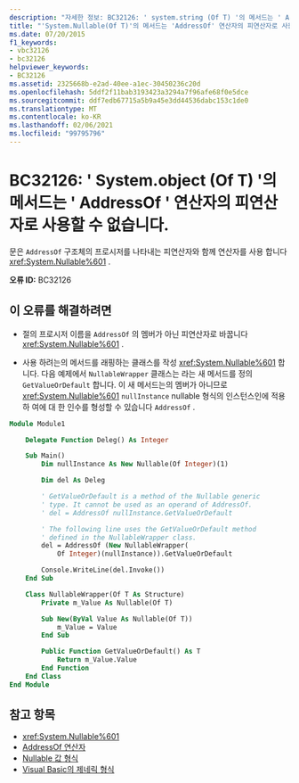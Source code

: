 ```yaml
---
description: "자세한 정보: BC32126: ' system.string (Of T) '의 메서드는 ' AddressOf ' 연산자의 피연산자로 사용할 수 없습니다."
title: "'System.Nullable(Of T)'의 메서드는 'AddressOf' 연산자의 피연산자로 사용할 수 없습니다."
ms.date: 07/20/2015
f1_keywords:
- vbc32126
- bc32126
helpviewer_keywords:
- BC32126
ms.assetid: 2325668b-e2ad-40ee-a1ec-30450236c20d
ms.openlocfilehash: 5ddf2f11bab3193423a3294a7f96afe68f0e5dce
ms.sourcegitcommit: ddf7edb67715a5b9a45e3dd44536dabc153c1de0
ms.translationtype: MT
ms.contentlocale: ko-KR
ms.lasthandoff: 02/06/2021
ms.locfileid: "99795796"
---
```

# <a name="bc32126-methods-of-systemnullableof-t-cannot-be-used-as-operands-of-the-addressof-operator"></a>BC32126: ' System.object (Of T) '의 메서드는 ' AddressOf ' 연산자의 피연산자로 사용할 수 없습니다.

문은 `AddressOf` 구조체의 프로시저를 나타내는 피연산자와 함께 연산자를 사용 합니다 <xref:System.Nullable%601> .

 **오류 ID:** BC32126

## <a name="to-correct-this-error"></a>이 오류를 해결하려면

- 절의 프로시저 이름을 `AddressOf` 의 멤버가 아닌 피연산자로 바꿉니다 <xref:System.Nullable%601> .

- 사용 하려는의 메서드를 래핑하는 클래스를 작성 <xref:System.Nullable%601> 합니다. 다음 예제에서 `NullableWrapper` 클래스는 라는 새 메서드를 정의 `GetValueOrDefault` 합니다. 이 새 메서드는의 멤버가 아니므로 <xref:System.Nullable%601> `nullInstance` nullable 형식의 인스턴스인에 적용 하 여에 대 한 인수를 형성할 수 있습니다 `AddressOf` .

```vb
Module Module1

    Delegate Function Deleg() As Integer

    Sub Main()
        Dim nullInstance As New Nullable(Of Integer)(1)

        Dim del As Deleg

        ' GetValueOrDefault is a method of the Nullable generic
        ' type. It cannot be used as an operand of AddressOf.
        ' del = AddressOf nullInstance.GetValueOrDefault

        ' The following line uses the GetValueOrDefault method
        ' defined in the NullableWrapper class.
        del = AddressOf (New NullableWrapper(
            Of Integer)(nullInstance)).GetValueOrDefault

        Console.WriteLine(del.Invoke())
    End Sub

    Class NullableWrapper(Of T As Structure)
        Private m_Value As Nullable(Of T)

        Sub New(ByVal Value As Nullable(Of T))
            m_Value = Value
        End Sub

        Public Function GetValueOrDefault() As T
            Return m_Value.Value
        End Function
    End Class
End Module
```

## <a name="see-also"></a>참고 항목

- <xref:System.Nullable%601>
- [AddressOf 연산자](../operators/addressof-operator.md)
- [Nullable 값 형식](../../programming-guide/language-features/data-types/nullable-value-types.md)
- [Visual Basic의 제네릭 형식](../../programming-guide/language-features/data-types/generic-types.md)

